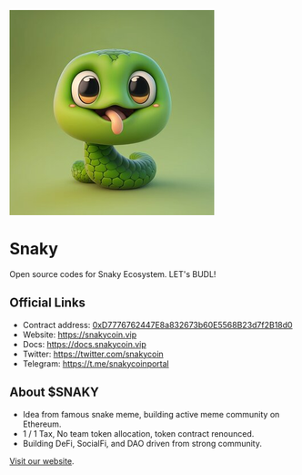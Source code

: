 !['logo'](public/SNAKY.jpeg)
# Snaky

Open source codes for Snaky Ecosystem. LET's BUDL!

## Official Links

- Contract address: [0xD7776762447E8a832673b60E5568B23d7f2B18d0](https://etherscan.io/token/0xD7776762447E8a832673b60E5568B23d7f2B18d0)
- Website: https://snakycoin.vip
- Docs: https://docs.snakycoin.vip
- Twitter: https://twitter.com/snakycoin
- Telegram: https://t.me/snakycoinportal

## About $SNAKY

- Idea from famous snake meme, building active meme community on Ethereum.
- 1 / 1 Tax, No team token allocation, token contract renounced.
- Building DeFi, SocialFi, and DAO driven from strong community.

[Visit our website](https://snakycoin.vip).
